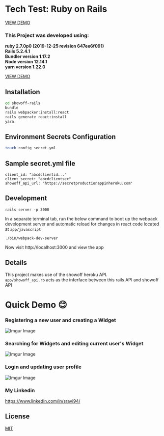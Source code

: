 #  Tech Test: Ruby on Rails
[VIEW DEMO](https://showoff-supersudh.herokuapp.com/)

### This Project was developed using:
**ruby 2.7.0p0 (2019-12-25 revision 647ee6f091)**\
**Rails 5.2.4.1**\
**Bundler version 1.17.2**\
**Node version 12.14.1**\
**yarn version 1.22.0**

[VIEW DEMO](https://showoff-supersudh.herokuapp.com/)


## Installation
```bash
cd showoff-rails
bundle
rails webpacker:install:react
rails generate react:install
yarn
```

## Environment Secrets Configuration
```bash
touch config secret.yml
```
## Sample secret.yml file
```
client_id: "abcdclientid..."
client_secret: "abcdclientsec"
showoff_api_url: "https://secretproductionappinheroku.com"
```

## Development
```
rails server -p 3000
```

In a separate terminal tab, run the below command to boot up the webpack development server and automatic reload for changes in react code located at `app/javascript`
```
./bin/webpack-dev-server
```

Now visit http://localhost:3000 and view the app

## Details
This project makes use of the showoff heroku API.\
`app/showoff_api.rb` acts as the inferface between this rails API and showoff API

# Quick Demo 😊
### Registering a new user and creating a Widget
![Imgur Image](https://i.imgur.com/zRmVnFZ.gif)

### Searching for Widgets and editing current user's Widget
![Imgur Image](https://imgur.com/Po2b2FF.gif)

### Login and updating user profile
![Imgur Image](https://imgur.com/c1V9SWr.gif)

### My Linkedin
https://www.linkedin.com/in/sravi94/

## License
[MIT](https://choosealicense.com/licenses/mit/)